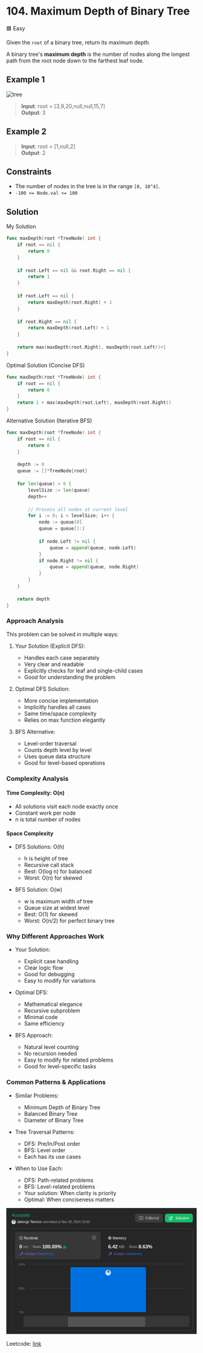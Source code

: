 # 104. Maximum Depth of Binary Tree

🟩 Easy

Given the `root` of a binary tree, return its maximum depth.

A binary tree's **maximum depth** is the number of nodes along the longest path from the root node down to the farthest leaf node.

## Example 1

![tree](https://assets.leetcode.com/uploads/2020/11/26/tmp-tree.jpg)

> **Input**: root = [3,9,20,null,null,15,7] \
> **Output**: 3

## Example 2

> **Input**: root = [1,null,2] \
> **Output**: 2

## Constraints

* The number of nodes in the tree is in the range `[0, 10^4]`.
* `-100 <= Node.val <= 100`

## Solution

My Solution

```go
func maxDepth(root *TreeNode) int {
    if root == nil {
        return 0
    }

    if root.Left == nil && root.Right == nil {
        return 1
    }

    if root.Left == nil {
        return maxDepth(root.Right) + 1
    }

    if root.Right == nil {
        return maxDepth(root.Left) + 1
    }

    return max(maxDepth(root.Right), maxDepth(root.Left))+1
}
```

Optimal Solution (Concise DFS)

```go
func maxDepth(root *TreeNode) int {
    if root == nil {
        return 0
    }
    return 1 + max(maxDepth(root.Left), maxDepth(root.Right))
}
```

Alternative Solution (Iterative BFS)

```go
func maxDepth(root *TreeNode) int {
    if root == nil {
        return 0
    }
    
    depth := 0
    queue := []*TreeNode{root}
    
    for len(queue) > 0 {
        levelSize := len(queue)
        depth++
        
        // Process all nodes at current level
        for i := 0; i < levelSize; i++ {
            node := queue[0]
            queue = queue[1:]
            
            if node.Left != nil {
                queue = append(queue, node.Left)
            }
            if node.Right != nil {
                queue = append(queue, node.Right)
            }
        }
    }
    
    return depth
}
```

### Approach Analysis

This problem can be solved in multiple ways:

1. Your Solution (Explicit DFS):
   * Handles each case separately
   * Very clear and readable
   * Explicitly checks for leaf and single-child cases
   * Good for understanding the problem

2. Optimal DFS Solution:
   * More concise implementation
   * Implicitly handles all cases
   * Same time/space complexity
   * Relies on max function elegantly

3. BFS Alternative:
   * Level-order traversal
   * Counts depth level by level
   * Uses queue data structure
   * Good for level-based operations

### Complexity Analysis

#### Time Complexity: O(n)

* All solutions visit each node exactly once
* Constant work per node
* n is total number of nodes

#### Space Complexity

* DFS Solutions: O(h)
  * h is height of tree
  * Recursive call stack
  * Best: O(log n) for balanced
  * Worst: O(n) for skewed

* BFS Solution: O(w)
  * w is maximum width of tree
  * Queue size at widest level
  * Best: O(1) for skewed
  * Worst: O(n/2) for perfect binary tree

### Why Different Approaches Work

* Your Solution:
  * Explicit case handling
  * Clear logic flow
  * Good for debugging
  * Easy to modify for variations

* Optimal DFS:
  * Mathematical elegance
  * Recursive subproblem
  * Minimal code
  * Same efficiency

* BFS Approach:
  * Natural level counting
  * No recursion needed
  * Easy to modify for related problems
  * Good for level-specific tasks

### Common Patterns & Applications

* Similar Problems:
  * Minimum Depth of Binary Tree
  * Balanced Binary Tree
  * Diameter of Binary Tree

* Tree Traversal Patterns:
  * DFS: Pre/In/Post order
  * BFS: Level order
  * Each has its use cases

* When to Use Each:
  * DFS: Path-related problems
  * BFS: Level-related problems
  * Your solution: When clarity is priority
  * Optimal: When conciseness matters

![result](104.png)

Leetcode: [link](https://leetcode.com/problems/maximum-depth-of-binary-tree/description/)
